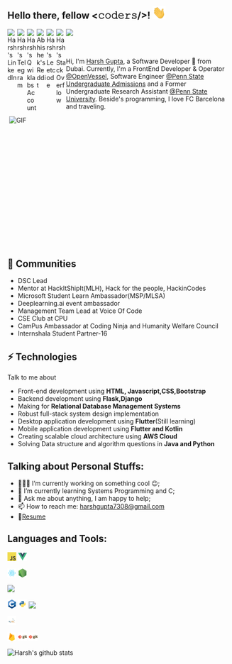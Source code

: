 <h2> Hello there, fellow <𝚌𝚘𝚍𝚎𝚛𝚜/>! <img src="https://raw.githubusercontent.com/ABSphreak/ABSphreak/master/gifs/Hi.gif" width="30px"></h2>
<a href="https://www.linkedin.com/in/harshgu/">
  <img align="left" alt="Harsh's LinkedIn" width="22px" src="https://cdn.jsdelivr.net/npm/simple-icons@v3/icons/linkedin.svg" />
</a>

<a href="https://t.me/harshg2810">
  <img align="left" alt="Harsh's Telegram" width="22px" src="https://cdn.jsdelivr.net/npm/simple-icons@v3/icons/telegram.svg" />
</a>

<a href="https://www.qwiklabs.com/public_profiles/939ac227-9bde-4ce5-b3c3-47b8c30d6e59">
  <img align="left" alt="Harsh's Qwiklabs Account" width="22px" src="https://cdn.jsdelivr.net/npm/simple-icons@3.12.1/icons/qwiklabs.svg" />
</a>

<a href="https://www.hackerrank.com/harshgupta7308">
  <img align="left" alt="Abhishek's Reddit" width="22px" src="https://cdn.jsdelivr.net/npm/simple-icons@3.12.1/icons/hackerrank.svg" />
</a>

<a href="https://leetcode.com/harshg2810/">
  <img align="left" alt="Harsh's Leetcode" width="22px" src="https://cdn.jsdelivr.net/npm/simple-icons@v3/icons/leetcode.svg" />
</a>

<a href="https://stackoverflow.com/users/13216609/harshg28101999">
  <img align="left" alt="Harsh's Stack Overflow" width="22px" src="https://cdn.jsdelivr.net/npm/simple-icons@3.12.1/icons/stackoverflow.svg" />
</a>

![](https://visitor-badge.glitch.me/badge?page_id=harshg28101999.harshg28101999)

<br />

Hi, I'm [Harsh Gupta](https://www.linkedin.com/in/harshgu/), a Software Developer 🚀 from Dubai. Currently, I'm a FrontEnd Developer & Operator [@OpenVessel](https://www.dev.openvessel.org), Software Engineer [@Penn State Undergraduate Admissions](https://github.com/BITSoC) and a Former Undergraduate Research Assistant [@Penn State University](https://www.psu.edu). Beside's programming, I love FC Barcelona and traveling. 

  <img align="right" alt="GIF" src="https://github.com/abhisheknaiidu/abhisheknaiidu/blob/master/code.gif?raw=true" width="500" height="320" />

## 👯 Communities
* DSC Lead
* Mentor at HackItShipIt(MLH), Hack for the people, HackinCodes
* Microsoft Student Learn Ambassador(MSP/MLSA)
* Deeplearning.ai event ambassador
* Management Team Lead at Voice Of Code
* CSE Club at CPU
* CamPus Ambassador at Coding Ninja and Humanity Welfare Council
* Internshala Student Partner-16
## ⚡ Technologies
Talk to me about
- Front-end development using **HTML, Javascript,CSS,Bootstrap**
- Backend development using **Flask,Django**
- Making for **Relational Database Management Systems**
- Robust full-stack system design implementation
- Desktop application development using **Flutter**(Still learning)
- Mobile application development using **Flutter and Kotlin**
- Creating scalable cloud architecture using **AWS Cloud**
- Solving Data structure and algorithm questions in **Java and Python**


## Talking about Personal Stuffs:

- 👨🏽‍💻 I’m currently working on something cool :wink:;
- 🌱 I’m currently learning Systems Programming and C; 
- 💬 Ask me about anything, I am happy to help;
- 📫 How to reach me: harshgupta7308@gmail.com
- 📝[Resume](https://drive.google.com/file/d/10GKdScol1BXsMQmSVO30rswZ8lqkakmy/view)


## Languages and Tools:  

<code><img height="20" src="https://raw.githubusercontent.com/github/explore/80688e429a7d4ef2fca1e82350fe8e3517d3494d/topics/javascript/javascript.png"></code>
<code><img height="20" src="https://raw.githubusercontent.com/github/explore/80688e429a7d4ef2fca1e82350fe8e3517d3494d/topics/vue/vue.png"></code>

<code><img height="20" src="https://raw.githubusercontent.com/github/explore/80688e429a7d4ef2fca1e82350fe8e3517d3494d/topics/react/react.png"></code>
<code><img height="20" src="https://raw.githubusercontent.com/github/explore/80688e429a7d4ef2fca1e82350fe8e3517d3494d/topics/nodejs/nodejs.png"></code>

<code><img height="20" src="https://cdn.jsdelivr.net/npm/simple-icons@3.12.1/icons/flutter.svg"></code>

<code><img height="20" src="https://raw.githubusercontent.com/github/explore/80688e429a7d4ef2fca1e82350fe8e3517d3494d/topics/cpp/cpp.png"></code>
<code><img height="20" src="https://raw.githubusercontent.com/github/explore/80688e429a7d4ef2fca1e82350fe8e3517d3494d/topics/python/python.png"></code>
<code><img height="20" src="https://cdn.jsdelivr.net/npm/simple-icons@3.12.1/icons/flask.svg"></code>

<code><img height="20" src="https://raw.githubusercontent.com/github/explore/80688e429a7d4ef2fca1e82350fe8e3517d3494d/topics/mysql/mysql.png"></code>

<code><img height="20" src="https://raw.githubusercontent.com/github/explore/80688e429a7d4ef2fca1e82350fe8e3517d3494d/topics/firebase/firebase.png"></code>
<code><img height="20" src="https://raw.githubusercontent.com/github/explore/80688e429a7d4ef2fca1e82350fe8e3517d3494d/topics/git/git.png"></code>
<code><img height="20" src="https://raw.githubusercontent.com/github/explore/80688e429a7d4ef2fca1e82350fe8e3517d3494d/topics/git/git.png"></code>


![Harsh's github stats](https://github-readme-stats.vercel.app/api?username=harshg28101999&hide=["issues"]&show_icons=true)
